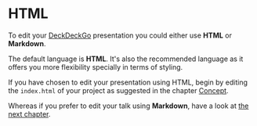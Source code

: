 # HTML

To edit your [DeckDeckGo] presentation you could either use **HTML** or **Markdown**.

The default language is **HTML**. It's also the recommended language as it offers you more flexibility specially in terms of styling.

If you have chosen to edit your presentation using HTML, begin by editing the `index.html` of your project as suggested in the chapter [Concept](/slides/concept).

Whereas if you prefer to edit your talk using **Markdown**, have a look at [the next chapter](/edit/markdown).

[DeckDeckGo]: https://deckdeckgo.com
